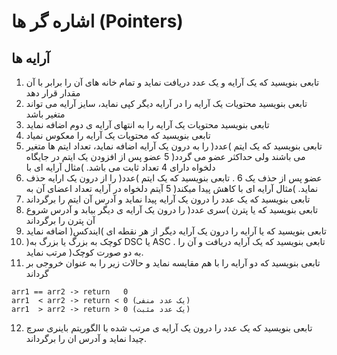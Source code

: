 # اشاره گر ها (Pointers)

## آرایه ها

1. تابعی بنویسید که یک آرایه و یک عدد دریافت نماید و تمام خانه های آن را برابر با آن مقدار قرار دهد
2. تابعی بنویسید محتویات یک آرایه را در آرایه دیگر کپی نماید، سایز آرایه می تواند متغیر باشد
3. تابعی بنویسید محتویات یک آرایه را به انتهای آرایه ی دوم اضافه نماید
4. تابعی بنویسید که محتویات یک آرایه را معکوس نمیاد
5. تابعی بنویسید که یک ایتم )عدد( را به درون یک آرایه اضافه نماید، تعداد ایتم ها متغیر می باشند ولی حداکثر
عضو می گردد( 5 عضو پس از افزودن یک ایتم در جایگاه دلخواه دارای 4 تعداد ثابت می باشد. )مثال آرایه ای با
6. عضو پس از حذف یک 6 . تابعی بنویسید که یک ایتم )عدد( را از درون یک ارایه حذف نماید. )مثال آرایه ای با
کاهش پیدا میکند( 5 آیتم دلخواه در آرایه تعداد اعضای آن به
7. تابعی بنویسید که یک عدد را درون یک آرایه پیدا نماید و آدرس آن ایتم را برگرداند
8. تابعی بنویسید که یا پترن )سری عدد( را درون یک آرایه ی دیگر بیابد و آدرس شروع آن پترن را برگرداند
9. تابعی بنویسید که یا آرایه را درون یک آرایه دیگر از هر نقطه ای )ایندکس( اضافه نماید
10. )کوچک به بزرگ یا بزرگ به DSC یا ASC . تابعی بنویسید که یک آرایه دریافت و آن را به دو صورت
کوچک( مرتب نماید.
11. تابعی بنویسید که دو آرایه را با هم مقایسه نماید و حالات زیر را به عنوان خروجی بر گرداند
```
arr1 == arr2 -> return   0
arr1  < arr2 -> return < 0 (یک عدد منفی)
arr1  > arr2 -> return > 0 (یک عدد مثبت)
```
12. تابعی بنویسید که یک عدد را درون یک آرایه ی مرتب شده با الگوریتم باینری سرچ چیدا نماید و آدرس ان را
برگرداند.
